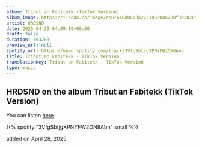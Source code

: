 ```yaml
---
album: Tribut an Fabitekk (TikTok Version)
album_image: https://i.scdn.co/image/ab67616d0000b273106d084238f3b2028f6c46d6
artist: HRDSND
date: 2025-04-28 04:09:10+00:00
draft: false
duration: 363283
preview_url: null
spotify_url: https://open.spotify.com/track/3VfgSbtjgXPNYFW2ON8Abn
title: Tribut an Fabitekk - TikTok Version
translationKey: Tribut an Fabitekk - TikTok Version
type: music
---
```


## HRDSND on the album Tribut an Fabitekk (TikTok Version)

You can listen [here](https://open.spotify.com/track/3VfgSbtjgXPNYFW2ON8Abn)

{{% spotify "3VfgSbtjgXPNYFW2ON8Abn" small %}}

added on April 28, 2025